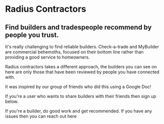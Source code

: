 # Radius Contractors

## Find builders and tradespeople recommend by people you trust.

It's really challenging to find reliable builders. Check-a-trade and MyBuilder are commercial behemoths, focused on their bottom line rather than providing a good service to homeowners.

Radius contractors takes a different approach, the builders you can see on here are only those that have been reviewed by people you have connected with.

It was inspired by our group of friends who did this using a Google Doc!



If you're a user who wants to share builders with their friends then sign up below.

If you're a builder, do good work and get recommended. If you have any issues then you can reach out here
